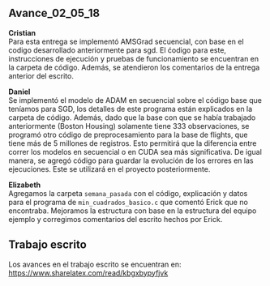## Avance_02_05_18


**Cristian**  
Para esta entrega se implementó AMSGrad secuencial, con base en el codigo desarrollado anteriormente para sgd. El ćodigo para este, instrucciones de ejecución y pruebas de funcionamiento se encuentran en la carpeta de código. Además, se atendieron los comentarios de la entrega anterior del escrito.

**Daniel**  
Se implementó el modelo de ADAM en secuencial sobre el código base que teníamos para SGD, los detalles de este programa están explicados en la carpeta de código. Además, dado que la base con que se había trabajado anteriormente (Boston Housing) solamente tiene 333 observaciones, se programó otro código de preprocesamiento para la base de flights, que tiene más de 5 millones de registros. Esto permitirá que la diferencia entre correr los modelos en secuencial o en CUDA sea más significativa. De igual manera, se agregó código para guardar la evolución de los errores en las ejecuciones. Este se utilizará en el proyecto posteriormente.  

**Elizabeth**  
Agregamos la carpeta `semana_pasada` con el código, explicación y datos para el programa de `min_cuadrados_basico.c` que  comentó Erick que no encontraba. Mejoramos la estructura con base en la estructura del equipo ejemplo y corregimos  comentarios del escrito hechos por Erick.

## Trabajo escrito

Los avances en el trabajo escrito se encuentran en: 
https://www.sharelatex.com/read/kbgxbypyfjvk



